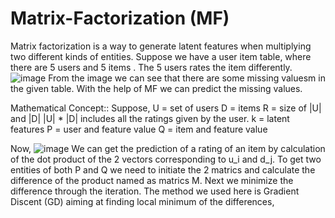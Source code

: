 # Matrix-Factorization (MF)
Matrix factorization is a way to generate latent features when multiplying two different kinds of entities.
Suppose we have a user item table, where there are 5 users and 5 items . The 5 users rates the item differently.
![image](https://user-images.githubusercontent.com/45823099/125603428-1f80bfbc-346b-4cad-88f7-ca8c4ec28398.png)
From the image we can see that there are some missing valuesm in the given table. With the help of MF we can predict the missing values.

Mathematical Concept::
Suppose, U = set of users
D = items
R = size of |U| and |D|
|U| * |D| includes all the ratings given by the user.
k = latent features
P = user and feature value
Q = item and feature value

Now,
![image](https://user-images.githubusercontent.com/45823099/125604892-8a2f319a-7a36-4cfb-9f7a-6f319e2ec44d.png)
We can get the prediction of a rating of an item by calculation of the dot product of the 2 vectors corresponding to u_i and d_j.
To get two entities of both P and Q we need to initiate the 2 matrics and calculate the difference of the product named as matrics M. Next we minimize the difference through the iteration. The method we used here is Gradient Discent (GD) aiming at finding local minimum of the differences,
